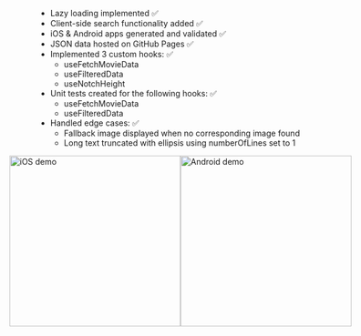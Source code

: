 - Lazy loading implemented ✅
- Client-side search functionality added ✅
- iOS & Android apps generated and validated ✅
- JSON data hosted on GitHub Pages ✅
- Implemented 3 custom hooks: ✅
    - useFetchMovieData
    - useFilteredData
    - useNotchHeight
- Unit tests created for the following hooks: ✅
    - useFetchMovieData
    - useFilteredData
- Handled edge cases: ✅
    - Fallback image displayed when no corresponding image found
    - Long text truncated with ellipsis using numberOfLines set to 1

<div style="display: flex; justify-content: center;">
  <!-- <div style="flex: 1; text-align: center;"> -->
    <!-- <h3>iOS</h3> -->
    <img src="./iOS.gif" alt="iOS demo" width="300" />
  <!-- </div> -->
  <!-- <div style="flex: 1; text-align: center;"> -->
    <!-- <h3>Android</h3> -->
    <img src="./android.gif" alt="Android demo" width="300" />
  <!-- </div> -->
</div>
